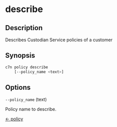 # describe

## Description

Describes Custodian Service policies of a customer

## Synopsis

```bash
c7n policy describe
    [--policy_name <text>]
```

## Options

`--policy_name` (text) 

Policy name to describe.


[← policy](./index.md)